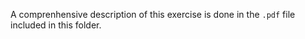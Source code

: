 A comprenhensive description of this exercise is done in the ``.pdf`` file included in this folder.
